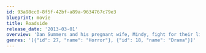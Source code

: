 ```yaml
---
id: 93a98cc0-8f5f-42bf-a89a-9634767c79e3
blueprint: movie
title: Roadside
release_date: '2013-03-01'
overview: 'Dan Summers and his pregnant wife, Mindy, fight for their lives when they are held hostage in their car by an unseen gunman on the side of a desolate mountain road.'
genres: '[{"id": 27, "name": "Horror"}, {"id": 18, "name": "Drama"}]'
---
```

